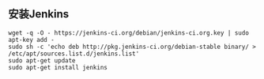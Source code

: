 ## 安装Jenkins

    wget -q -O - https://jenkins-ci.org/debian/jenkins-ci.org.key | sudo apt-key add -
    sudo sh -c 'echo deb http://pkg.jenkins-ci.org/debian-stable binary/ > /etc/apt/sources.list.d/jenkins.list'
    sudo apt-get update
    sudo apt-get install jenkins
